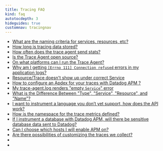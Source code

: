 ```yaml
---
title: Tracing FAQ
kind: faq
autotocdepth: 3
hideguides: true
customnav: tracingnav
---
```


* [What are the naming criteria for services, resources, etc?](/tracing/faq/what-are-the-naming-criteria-for-services-resources)
* [How long is tracing data stored?](/tracing/faq/how-long-is-tracing-data-stored)
* [How often does the trace agent send stats?](/tracing/faq/how-often-does-the-trace-agent-send-stats)
* [Is the Trace Agent open source?](/tracing/faq/is-the-trace-agent-open-source)
* [On what platforms can I run the Trace Agent?](/tracing/faq/on-what-platforms-can-i-run-the-trace-agent)
* [Why am I getting `[Errno 111] Connection refused` errors in my application logs?](/tracing/faq/why-am-i-getting-errno-111-connection-refused-errors-in-my-application-logs)
* [Resource/Trace doesn't show up under correct Service](/tracing/faq/resource-trace-doesn-t-show-up-under-correct-service)
* [How to configure an Apdex for your traces with Datadog APM ?](/tracing/faq/how-to-configure-an-apdex-for-your-traces-with-datadog-apm)
* [My trace-agent.log renders "empty `Service`" error](/tracing/faq/my-trace-agent-log-renders-empty-service-error)
* [What is the Difference Between "Type", "Service", "Resource", and "Name"?](/tracing/faq/what-is-the-difference-between-type-service-resource-and-name)
* [I want to instrument a language you don’t yet support, how does the API work?](/tracing/faq/i-want-to-instrument-a-language-you-don-t-yet-support-how-does-the-api-work)
* [How is the namespace for the trace metrics defined?](/tracing/faq/how-is-the-namespace-for-the-trace-metrics-defined)
* [If I instrument a database with Datadog APM, will there be sensitive database data sent to Datadog?](/tracing/faq/if-i-instrument-a-database-with-datadog-apm-will-there-be-sensitive-database-data-sent-to-datadog)
* [Can I choose which hosts I will enable APM on?](/tracing/faq/can-i-choose-which-hosts-i-will-enable-apm-on)
* [Are there possibilities of customizing the traces we collect?](/tracing/faq/are-there-possibilities-of-customizing-the-traces-we-collect)
* [](/tracing/faq/)
* [](/tracing/faq/)
